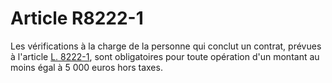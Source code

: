 # Article R8222-1

Les vérifications à la charge de la personne qui conclut un contrat, prévues à l'article [L. 8222-1][1], sont obligatoires pour toute opération d'un montant au moins égal à 5 000 euros hors taxes.

 [1]: /affichCodeArticle.do?cidTexte=LEGITEXT000006072050&idArticle=LEGIARTI000006904823&dateTexte=&categorieLien=cid